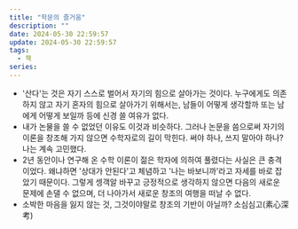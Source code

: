 ```yaml
---
title: "학문의 즐거움"
description: ""
date: 2024-05-30 22:59:57
update: 2024-05-30 22:59:57
tags:
  - 책
series: 
---
```


- '산다'는 것은 자기 스스로 벌어서 자기의 힘으로 살아가는 것이다. 누구에게도 의존하지 않고 자기 혼자의 힘으로 살아가기 위해서는, 남들이 어떻게 생각할까 또는 남에게 어떻게 보일까 등에 신경 쓸 여유가 없다.
- 내가 논물을 쓸 수 없었던 이유도 이것과 비슷하다. 그러나 논문을 씀으로써 자기의 이론을 창조해 가지 않으면 수학자로의 길이 막힌다. 써야 하나, 쓰지 말아야 하나? 나는 계속 고민했다.
- 2년 동안이나 연구해 온 수학 이론이 젊은 학자에 의하여 풀렸다는 사실은 큰 충격이었다. 왜냐하면 '상대가 안된다'고 체념하고 '나는 바보니까'라고 자세를 바로 잡았기 때문이다. 그렇게 셍객알 바꾸고 긍정적으로
  생각하지 않으면 다음의 새로운 문제에 손댈 수 없으며, 더 나아가서 새로운 창조의 여행을 떠날 수 없다.
- 소박한 마음을 잃지 않는 것, 그것이야말로 창조의 기반이 아닐까? 소심심고(素心深考)
